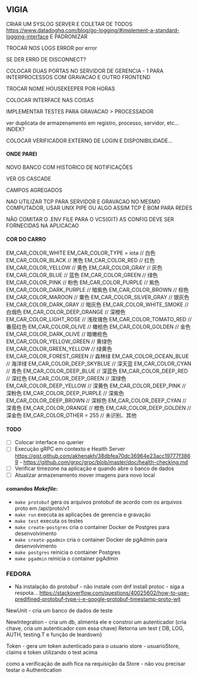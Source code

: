 ## VIGIA

CRIAR UM SYSLOG SERVER E COLETAR DE TODOS https://www.datadoghq.com/blog/go-logging/#implement-a-standard-logging-interface E PADRONIZAR

TROCAR NOS LOGS ERROR por error

SE DER ERRO DE DISCONNECT?

COLOCAR DUAS PORTAS NO SERVIDOR DE GERENCIA - 1 PARA INTERPROCESSOS COM GRAVACAO E OUTRO FRONTEND

TROCAR NOME HOUSEKEEPER POR HORAS

COLOCAR INTERFACE NAS COISAS

IMPLEMENTAR TESTES PARA GRAVACAO > PROCESSADOR

ver duplicata de armazenamento em registro, processo, servidor, etc... INDEX?

COLOCAR VERIFICADOR EXTERNO DE LOGIN E DISPONIBILIDADE...

#### ONDE PAREI

NOVO BANCO COM HISTORICO DE NOTIFICAÇÕES

VER OS CASCADE

CAMPOS AGREGADOS

NAO UTILIZAR TCP PARA SERVIDOR E GRAVACAO NO MESMO COMPUTADOR, USAR UNIX PIPE OU ALGO ASSIM TCP É BOM PARA REDES

NÃO COMITAR O .ENV FILE PARA O VCS(GIT) AS CONFIG DEVE SER FORNECIDAS NA APLICACAO

#### COR DO CARRO

EM_CAR_COLOR_WHITE        EM_CAR_COLOR_TYPE = iota // 白色
EM_CAR_COLOR_BLACK                                 // 黑色
EM_CAR_COLOR_RED                                   // 红色
EM_CAR_COLOR_YELLOW                                // 黄色
EM_CAR_COLOR_GRAY                                  // 灰色
EM_CAR_COLOR_BLUE                                  // 蓝色
EM_CAR_COLOR_GREEN                                 // 绿色
EM_CAR_COLOR_PINK                                  // 粉色
EM_CAR_COLOR_PURPLE                                // 紫色
EM_CAR_COLOR_DARK_PURPLE                           // 暗紫色
EM_CAR_COLOR_BROWN                                 // 棕色
EM_CAR_COLOR_MAROON                                // 粟色
EM_CAR_COLOR_SILVER_GRAY                           // 银灰色
EM_CAR_COLOR_DARK_GRAY                             // 暗灰色
EM_CAR_COLOR_WHITE_SMOKE                           // 白烟色
EM_CAR_COLOR_DEEP_ORANGE                           // 深橙色
EM_CAR_COLOR_LIGHT_ROSE                            // 浅玫瑰色
EM_CAR_COLOR_TOMATO_RED                            // 番茄红色
EM_CAR_COLOR_OLIVE                                 // 橄榄色
EM_CAR_COLOR_GOLDEN                                // 金色
EM_CAR_COLOR_DARK_OLIVE                            // 暗橄榄色
EM_CAR_COLOR_YELLOW_GREEN                          // 黄绿色
EM_CAR_COLOR_GREEN_YELLOW                          // 绿黄色
EM_CAR_COLOR_FOREST_GREEN                          // 森林绿
EM_CAR_COLOR_OCEAN_BLUE                            // 海洋绿
EM_CAR_COLOR_DEEP_SKYBLUE                          // 深天蓝
EM_CAR_COLOR_CYAN                                  // 青色
EM_CAR_COLOR_DEEP_BLUE                             // 深蓝色
EM_CAR_COLOR_DEEP_RED                              // 深红色
EM_CAR_COLOR_DEEP_GREEN                            // 深绿色
EM_CAR_COLOR_DEEP_YELLOW                           // 深黄色
EM_CAR_COLOR_DEEP_PINK                             // 深粉色
EM_CAR_COLOR_DEEP_PURPLE                           // 深紫色
EM_CAR_COLOR_DEEP_BROWN                            // 深棕色
EM_CAR_COLOR_DEEP_CYAN                             // 深青色
EM_CAR_COLOR_ORANGE                                // 橙色
EM_CAR_COLOR_DEEP_GOLDEN                           // 深金色
EM_CAR_COLOR_OTHER        = 255                    // 未识别、其他

#### TODO

- [ ] Colocar interface no querier
- [ ] Execução gRPC em contexto e Health Server https://gist.github.com/akhenakh/38dbfea70dc36964e23acc19777f3869 - https://github.com/grpc/grpc/blob/master/doc/health-checking.md
- [ ] Verificar timezone na aplicação e quando abre o banco de dados
- [ ] Atualizar armazenamento mover imagens para novo local

#### comandos *Makefile*:

- `make protobuf` gera os arquivos protobuf de acordo com os arquivos proto em /api/proto/v1
- `make run` executa as aplicações de gerencia e gravação
- `make test` executa os testes
- `make create-postgres` cria o container Docker de Postgres para desenvolvimento
- `make create-pgadmin` cria o container Docker de pgAdmin para desenvolvimento
- `make postgres` reinicia o container Postgres
- `make pgadmin` reinicia o container pgAdmin

### FEDORA

- Na instalação do protobuf - não instale com dnf install protoc - siga a respota... https://stackoverflow.com/questions/40025602/how-to-use-predifined-protobuf-type-i-e-google-protobuf-timestamp-proto-wit


NewUnit - cria um banco de dados de teste

NewIntegration - cria um db, alimenta ele  e constroi um autenticador (cria chave, cria um autenticador com essa chave)
Retorna um test { DB, LOG, AUTH, testing.T e função de teardown}

Token - gera um token autenticado para o usuario
store - usuarioStore, claims e token utilizando o test acima

como a verificação de auth fica na requisição da Store - não vou precisar testar o Authentication

